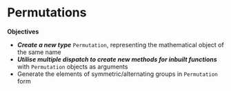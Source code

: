 # Permutations

**Objectives**
- ***Create a new type*** `Permutation`, representing the mathematical object of the same name
- ***Utilise multiple dispatch to create new methods for inbuilt functions*** with `Permutation` objects as arguments
- Generate the elements of symmetric/alternating groups in `Permutation` form
